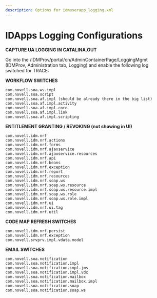 ```yaml
---
description: Options for idmuserapp_logging.xml
---
```


# IDApps Logging Configurations



**CAPTURE UA LOGGING IN CATALINA.OUT**

Go into the /IDMProv/portal/cn/AdminContainerPage/LoggingMgmt \(IDMProv, Administration tab, Logging\) and enable the following log switched for TRACE:

**WORKFLOW SWITCHES**

```text
com.novell.soa.ws.impl
com.novell.soa.script
com.novell.soa.af.impl (should be already there in the big list)
com.novell.soa.af.impl.activity
com.novell.soa.af.impl.core
com.novell.soa.af.impl.link
com.novell.soa.af.impl.scripting
```

**ENTITLEMENT GRANTING / REVOKING \(not showing in UI\)**

```text
com.novell.idm.nrf
com.novell.idm.nrf.actions
com.novell.idm.nrf.forms
com.novell.idm.nrf.ajaxservice
com.novell.idm.nrf.ajaxservice.resources
com.novell.idm.nrf.api
com.novell.idm.nrf.beans
com.novell.idm.nrf.exception
com.novell.idm.nrf.report
com.novell.idm.nrf.resources
com.novell.idm.nrf.soap.ws
com.novell.idm.nrf.soap.ws.resource
com.novell.idm.nrf.soap.ws.resource.impl
com.novell.idm.nrf.soap.ws.role
com.novell.idm.nrf.soap.ws.role.impl
com.novell.idm.nrf.ui
com.novell.idm.nrf.ui.tag
com.novell.idm.nrf.util
```

**CODE MAP REFRESH SWITCHES**

```text
com.novell.idm.nrf.persist
com.novell.idm.nrf.exception
com.novell.srvprv.impl.vdata.model
```

**EMAIL SWITCHES**

```text
com.novell.soa.notification
com.novell.soa.notification.impl
com.novell.soa.notification.impl.jms
com.novell.soa.notification.impl.vdx
com.novell.soa.notification.mailbox
com.novell.soa.notification.mailbox.impl
com.novell.soa.notification.soap
com.novell.soa.notification.soap.ws
```

